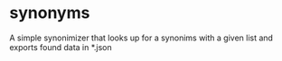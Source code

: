 # synonyms

A simple synonimizer that looks up for a synonims with a given list and exports found data in *.json
